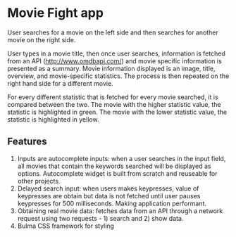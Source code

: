 # Movie Fight app

User searches for a movie on the left side and then searches for another movie on the right side.

User types in a movie title, then once user searches, information is fetched from an API (http://www.omdbapi.com/) and movie specific information is presented as a summary. Movie information displayed is an image, title, overview, and movie-specific statistics. The process is then repeated on the right hand side for a different movie.

For every different statistic that is fetched for every movie searched, it is compared between the two. The movie with the higher statistic value, the statistic is highlighted in green. The movie with the lower statistic value, the statistic is highlighted in yellow.

## Features
1. Inputs are autocomplete inputs: when a user searches in the input field, all movies that contain the keywords searched will be displayed as options. Autocomplete widget is built from scratch and reuseable for other projects.
2. Delayed search input: when users makes keypresses, value of keypresses are obtain but data is not fetched until user pauses keypresses for 500 milliseconds. Making application performant.
3. Obtaining real movie data: fetches data from an API through a network request using two requests - 1) search and 2) show data.
4. Bulma CSS framework for styling


